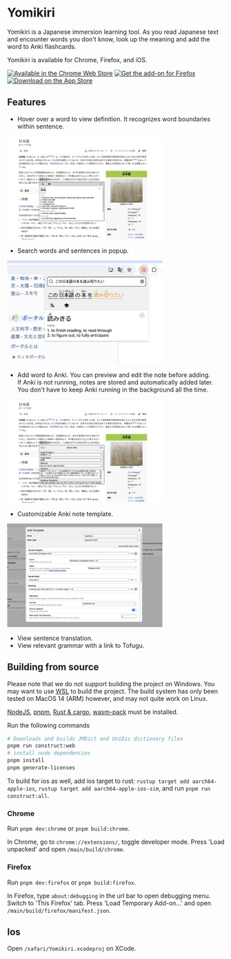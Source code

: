 # Yomikiri

Yomikiri is a Japanese immersion learning tool. As you read Japanese text and encounter words you don't know, look up the meaning and add the word to Anki flashcards.

Yomikiri is available for Chrome, Firefox, and iOS.

<div>
<a href="https://chromewebstore.google.com/detail/iecicegmfmljmefcaknlkaaniemghefc"><img alt="Available in the Chrome Web Store" src="https://i.imgur.com/Mw6ip7o.png" height="48"/></img></a>  
<a href="https://addons.mozilla.org/en-US/firefox/addon/yomikiri"><img alt="Get the add-on for Firefox" src="https://blog.mozilla.org/addons/files/2020/04/get-the-addon-fx-apr-2020.svg" height="48"></img></a>
<a href="https://apps.apple.com/us/app/yomikiri/id6479743831"><img alt="Download on the App Store" src="https://i.imgur.com/nRP4dWp.png" height="48"></img></a>
</div>

## Features

- Hover over a word to view definition. It recognizes word boundaries within sentence.
<img src="./extra/resources/screenshots/desktop-tooltip.jpg?raw=true" height="240"/>

- Search words and sentences in popup.
<img src="./extra/resources/screenshots/desktop-popup.jpg?raw=true" height="240"/>

- Add word to Anki. You can preview and edit the note before adding.\
If Anki is not running, notes are stored and automatically added later. You don't have to keep Anki running in the background all the time.
<img src="./extra/resources/screenshots/desktop-tooltip-anki.jpg?raw=true" height="240"/>

- Customizable Anki note template.
<img src="./extra/resources/screenshots/desktop-anki-configuration.jpg?raw=true" height="240"/>

- View sentence translation.
- View relevant grammar with a link to Tofugu.

## Building from source

Please note that we do not support building the project on Windows. You may want to use [WSL](https://learn.microsoft.com/en-us/windows/wsl/install) to build the project. The build system has only been tested on MacOS 14 (ARM) however, and may not quite work on Linux.

[NodeJS](https://nodejs.org/en/download), [pnpm](https://pnpm.io/installation), [Rust & cargo](https://www.rust-lang.org/tools/install), [wasm-pack](https://rustwasm.github.io/wasm-pack/installer/) must be installed.

Run the following commands

```sh
# Downloads and builds JMDict and UniDic dictionary files
pnpm run construct:web
# install node dependencies
pnpm install
pnpm generate-licenses
```

To build for ios as well, add ios target to rust:
`rustup target add aarch64-apple-ios`, `rustup target add aarch64-apple-ios-sim`,
and run `pnpm run construct:all`.

### Chrome

Run `pnpm dev:chrome` or `pnpm build:chrome`.

In Chrome, go to `chrome://extensions/`, toggle developer mode. Press 'Load unpacked' and open `/main/build/chrome`.

### Firefox

Run `pnpm dev:firefox` or `pnpm build:firefox`.

In Firefox, type `about:debugging` in the url bar to open debugging menu. Switch to 'This Firefox' tab.
Press 'Load Temporary Add-on...' and open `/main/build/firefox/manifest.json`.

## Ios

Open `/safari/Yomikiri.xcodeproj` on XCode.
